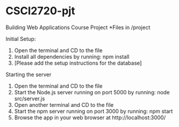 # CSCI2720-pjt
Building Web Applications Course Project
*Files in /project

Initial Setup:
1. Open the terminal and CD to the file
2. Install all dependencies by running: npm install
3. [Please add the setup instructions for the database]

Starting the server
1. Open the terminal and CD to the file
2. Start the Node.js server running on port 5000 by running: node src/server.js
3. Open another terminal and CD to the file
3. Start the npm server running on port 3000 by running: npm start
4. Browse the app in your web browser at http://localhost:3000/

